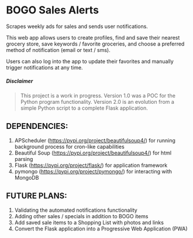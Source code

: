 # BOGO Sales Alerts
Scrapes weekly ads for sales and sends user notifications.

This web app allows users to create profiles, find and save their nearest grocery store, save keywords / favorite groceries, and choose a preferred method of notification (email or text / sms). 

Users can also log into the app to update their favorites and manually trigger notifications at any time. 

##### Disclaimer

> This project is a work in progress. Version 1.0 was a POC for the Python program functionality. 
> Version 2.0 is an evolution from a simple Python script to a complete Flask application.

## DEPENDENCIES:

1. APScheduler (https://pypi.org/project/beautifulsoup4/) for running background process for cron-like capabilities
2. Beautiful Soup (https://pypi.org/project/beautifulsoup4/) for html parsing
3. Flask (https://pypi.org/project/flask/) for application framework
4. pymongo (https://pypi.org/project/pymongo/) for interacting with MongoDB


## FUTURE PLANS: 
1. Validating the automated notifications functionality
2. Adding other sales / specials in addition to BOGO items
3. Add saved sale items to a Shopping List with photos and links
4. Convert the Flask application into a Progressive Web Application (PWA)
